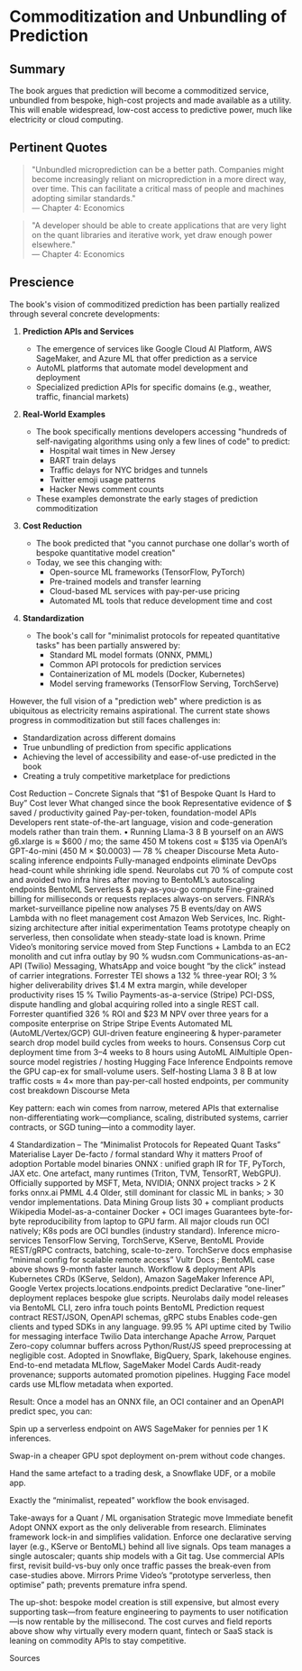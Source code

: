 # Commoditization and Unbundling of Prediction

## Summary

The book argues that prediction will become a commoditized service, unbundled from bespoke, high-cost projects and made available as a utility. This will enable widespread, low-cost access to predictive power, much like electricity or cloud computing.

## Pertinent Quotes

> "Unbundled microprediction can be a better path. Companies might become increasingly reliant on microprediction in a more direct way, over time. This can facilitate a critical mass of people and machines adopting similar standards."  
— Chapter 4: Economics

> "A developer should be able to create applications that are very light on the quant libraries and iterative work, yet draw enough power elsewhere."  
— Chapter 4: Economics

## Prescience

The book's vision of commoditized prediction has been partially realized through several concrete developments:

1. **Prediction APIs and Services**
   - The emergence of services like Google Cloud AI Platform, AWS SageMaker, and Azure ML that offer prediction as a service
   - AutoML platforms that automate model development and deployment
   - Specialized prediction APIs for specific domains (e.g., weather, traffic, financial markets)

2. **Real-World Examples**
   - The book specifically mentions developers accessing "hundreds of self-navigating algorithms using only a few lines of code" to predict:
     - Hospital wait times in New Jersey
     - BART train delays
     - Traffic delays for NYC bridges and tunnels
     - Twitter emoji usage patterns
     - Hacker News comment counts
   - These examples demonstrate the early stages of prediction commoditization

3. **Cost Reduction**
   - The book predicted that "you cannot purchase one dollar's worth of bespoke quantitative model creation"
   - Today, we see this changing with:
     - Open-source ML frameworks (TensorFlow, PyTorch)
     - Pre-trained models and transfer learning
     - Cloud-based ML services with pay-per-use pricing
     - Automated ML tools that reduce development time and cost

4. **Standardization**
   - The book's call for "minimalist protocols for repeated quantitative tasks" has been partially answered by:
     - Standard ML model formats (ONNX, PMML)
     - Common API protocols for prediction services
     - Containerization of ML models (Docker, Kubernetes)
     - Model serving frameworks (TensorFlow Serving, TorchServe)

However, the full vision of a "prediction web" where prediction is as ubiquitous as electricity remains aspirational. The current state shows progress in commoditization but still faces challenges in:
- Standardization across different domains
- True unbundling of prediction from specific applications
- Achieving the level of accessibility and ease-of-use predicted in the book
- Creating a truly competitive marketplace for predictions 






 Cost Reduction – Concrete Signals that “$1 of Bespoke Quant Is Hard to Buy”
Cost lever	What changed since the book	Representative evidence of $ saved / productivity gained
Pay-per-token, foundation-model APIs	Developers rent state-of-the-art language, vision and code-generation models rather than train them.	• Running Llama-3 8 B yourself on an AWS g6.xlarge is ≈ $600 / mo; the same 450 M tokens cost ≈ $135 via OpenAI’s GPT-4o-mini (450 M × $0.0003) — 78 % cheaper 
Discourse Meta
Auto-scaling inference endpoints	Fully-managed endpoints eliminate DevOps head-count while shrinking idle spend.	Neurolabs cut 70 % of compute cost and avoided two infra hires after moving to BentoML’s autoscaling endpoints 
BentoML
Serverless & pay-as-you-go compute	Fine-grained billing for milliseconds or requests replaces always-on servers.	FINRA’s market-surveillance pipeline now analyses 75 B events/day on AWS Lambda with no fleet management cost 
Amazon Web Services, Inc.
Right-sizing architecture after initial experimentation	Teams prototype cheaply on serverless, then consolidate when steady-state load is known.	Prime Video’s monitoring service moved from Step Functions + Lambda to an EC2 monolith and cut infra outlay by 90 % 
wudsn.com
Communications-as-an-API (Twilio)	Messaging, WhatsApp and voice bought “by the click” instead of carrier integrations.	Forrester TEI shows a 132 % three-year ROI; 3 % higher deliverability drives $1.4 M extra margin, while developer productivity rises 15 % 
Twilio
Payments-as-a-service (Stripe)	PCI-DSS, dispute handling and global acquiring rolled into a single REST call.	Forrester quantified 326 % ROI and $23 M NPV over three years for a composite enterprise on Stripe 
Stripe Events
Automated ML (AutoML/Vertex/GCP)	GUI-driven feature engineering & hyper-parameter search drop model build cycles from weeks to hours.	Consensus Corp cut deployment time from 3–4 weeks to 8 hours using AutoML 
AIMultiple
Open-source model registries / hosting	Hugging Face Inference Endpoints remove the GPU cap-ex for small-volume users.	Self-hosting Llama 3 8 B at low traffic costs ≈ 4× more than pay-per-call hosted endpoints, per community cost breakdown 
Discourse Meta

Key pattern: each win comes from narrow, metered APIs that externalise non-differentiating work—compliance, scaling, distributed systems, carrier contracts, or SGD tuning—into a commodity layer.

4 Standardization – The “Minimalist Protocols for Repeated Quant Tasks” Materialise
Layer	De-facto / formal standard	Why it matters	Proof of adoption
Portable model binaries	ONNX : unified graph IR for TF, PyTorch, JAX etc.	One artefact, many runtimes (Triton, TVM, TensorRT, WebGPU).	Officially supported by MSFT, Meta, NVIDIA; ONNX project tracks > 2 K forks 
onnx.ai
PMML 4.4	Older, still dominant for classic ML in banks; > 30 vendor implementations.	Data Mining Group lists 30 + compliant products 
Wikipedia
Model-as-a-container	Docker + OCI images	Guarantees byte-for-byte reproducibility from laptop to GPU farm.	All major clouds run OCI natively; K8s pods are OCI bundles (industry standard).
Inference micro-services	TensorFlow Serving, TorchServe, KServe, BentoML	Provide REST/gRPC contracts, batching, scale-to-zero.	TorchServe docs emphasise “minimal config for scalable remote access” 
Vultr Docs
; BentoML case above shows 9-month faster launch.
Workflow & deployment APIs	Kubernetes CRDs (KServe, Seldon), Amazon SageMaker Inference API, Google Vertex projects.locations.endpoints.predict	Declarative “one-liner” deployment replaces bespoke glue scripts.	Neurolabs daily model releases via BentoML CLI, zero infra touch points 
BentoML
Prediction request contract	REST/JSON, OpenAPI schemas, gRPC stubs	Enables code-gen clients and typed SDKs in any language.	99.95 % API uptime cited by Twilio for messaging interface 
Twilio
Data interchange	Apache Arrow, Parquet	Zero-copy columnar buffers across Python/Rust/JS speed preprocessing at negligible cost.	Adopted in Snowflake, BigQuery, Spark, lakehouse engines.
End-to-end metadata	MLflow, SageMaker Model Cards	Audit-ready provenance; supports automated promotion pipelines.	Hugging Face model cards use MLflow metadata when exported.

Result: Once a model has an ONNX file, an OCI container and an OpenAPI predict spec, you can:

Spin up a serverless endpoint on AWS SageMaker for pennies per 1 K inferences.

Swap-in a cheaper GPU spot deployment on-prem without code changes.

Hand the same artefact to a trading desk, a Snowflake UDF, or a mobile app.

Exactly the “minimalist, repeated” workflow the book envisaged.

Take-aways for a Quant / ML organisation
Strategic move	Immediate benefit
Adopt ONNX export as the only deliverable from research.	Eliminates framework lock-in and simplifies validation.
Enforce one declarative serving layer (e.g., KServe or BentoML) behind all live signals.	Ops team manages a single autoscaler; quants ship models with a Git tag.
Use commercial APIs first, revisit build-vs-buy only once traffic passes the break-even from case-studies above.	Mirrors Prime Video’s “prototype serverless, then optimise” path; prevents premature infra spend.

The up-shot: bespoke model creation is still expensive, but almost every supporting task—from feature engineering to payments to user notification—is now rentable by the millisecond. The cost curves and field reports above show why virtually every modern quant, fintech or SaaS stack is leaning on commodity APIs to stay competitive.







Sources
